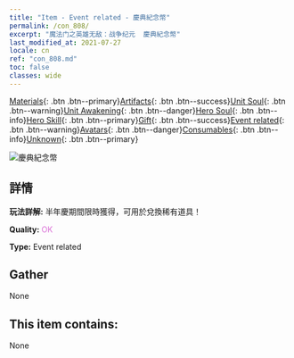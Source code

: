 ```yaml
---
title: "Item - Event related - 慶典紀念幣"
permalink: /con_808/
excerpt: "魔法门之英雄无敌：战争纪元  慶典紀念幣"
last_modified_at: 2021-07-27
locale: cn
ref: "con_808.md"
toc: false
classes: wide
---
```

 [Materials](/ItemsCN/){: .btn .btn--primary}[Artifacts](/ItemsCN/Artifacts/){: .btn .btn--success}[Unit Soul](/ItemsCN/UnitSoul/){: .btn .btn--warning}[Unit Awakening](/ItemsCN/UnitAwakening/){: .btn .btn--danger}[Hero Soul](/ItemsCN/HeroSoul/){: .btn .btn--info}[Hero Skill](/ItemsCN/HeroSkill/){: .btn .btn--primary}[Gift](/ItemsCN/Gift/){: .btn .btn--success}[Event related](/ItemsCN/Events/){: .btn .btn--warning}[Avatars](/ItemsCN/Avatars/){: .btn .btn--danger}[Consumables](/ItemsCN/Consumables/){: .btn .btn--info}[Unknown](/ItemsCN/Unknown/){: .btn .btn--primary}

 ![慶典紀念幣](/images/t/i_3066.png)

## 詳情
 **玩法詳解:** 半年慶期間限時獲得，可用於兌換稀有道具！

 **Quality:** <span style="color: #DA70D6">OK</span>

 **Type:** Event related

## Gather

  None

## This item contains:

  None

